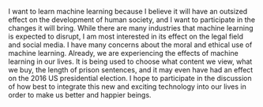 I want to learn machine learning because I believe it will have an outsized effect on the development of human society, and I want to participate in the changes it will bring.  While there are many industries that machine learning is expected to disrupt, I am most interested in its effect on the legal field and social media.  I have many concerns about the moral and ethical use of machine learning.  Already, we are experiencing the effects of machine learning in our lives.  It is being used to choose what content we view, what we buy, the length of prison sentences, and it may even have had an effect on the 2016 US presidential election.  I hope to participate in the discussion of how best to integrate this new and exciting technology into our lives in order to make us better and happier beings.
